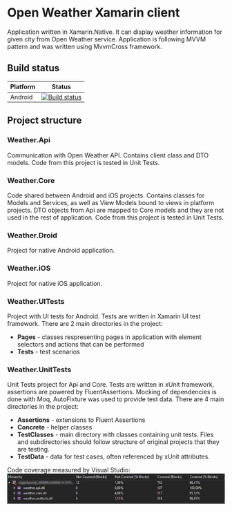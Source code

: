 # Open Weather Xamarin client

Application written in Xamarin.Native. It can display weather information for given city from Open Weather service. Application is following MVVM pattern and was written using MvvmCross framework.

## Build status

 Platform | Status
--- | ---
Android | [![Build status](https://build.appcenter.ms/v0.1/apps/ebd634b0-8e90-4aaa-9aef-df3dab3d7dd1/branches/master/badge)](https://appcenter.ms)

## Project structure

### Weather.Api

Communication with Open Weather API. Contains client class and DTO models. Code from this project is tested in Unit Tests.

### Weather.Core

Code shared between Android and iOS projects. Contains classes for Models and Services, as well as View Models bound to views in platform projects. DTO objects from Api are mapped to Core models and they are not used in the rest of application. Code from this project is tested in Unit Tests.

### Weather.Droid

Project for native Android application.

### Weather.iOS

Project for native iOS application.

### Weather.UITests

Project with UI tests for Android. Tests are written in Xamarin UI test framework. There are 2 main directories in the project:

- **Pages** - classes respresenting pages in application with element selectors and actions that can be performed
- **Tests** - test scenarios

### Weather.UnitTests

Unit Tests project for Api and Core. Tests are written in xUnit framework, assertions are powered by FluentAssertions. Mocking of dependencies is done with Moq, AutoFixture was used to provide test data. There are 4 main directories in the project:

- **Assertions** - extensions to Fluent Assertions
- **Concrete** - helper classes
- **TestClasses** - main directory with classes containing unit tests. Files and subdirectories should follow structure of original projects that they are testing.
- **TestData** - data for test cases, often referenced by xUnit attributes.

Code coverage measured by Visual Studio:
![Code Coverage](CodeCoverage.png)